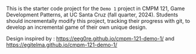 This is the starter code project for the `Demo 1` project in CMPM 121, Game Development Patterns, at UC Santa Cruz (fall quarter, 2024). Students should incrementally modify this project, tracking their progress with git, to develop an incremental game of their own unique design.

Design inspired by : https://eeg0re.github.io/cmpm-121-demo-1/
                     and https://egitelma.github.io/cmpm-121-demo-1/
                     